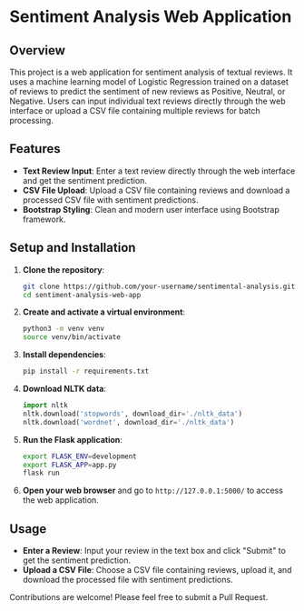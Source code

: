 # Sentiment Analysis Web Application

## Overview

This project is a web application for sentiment analysis of textual reviews. It uses a machine learning model of Logistic Regression trained on a dataset of reviews to predict the sentiment of new reviews as Positive, Neutral, or Negative. Users can input individual text reviews directly through the web interface or upload a CSV file containing multiple reviews for batch processing.

## Features

- **Text Review Input**: Enter a text review directly through the web interface and get the sentiment prediction.
- **CSV File Upload**: Upload a CSV file containing reviews and download a processed CSV file with sentiment predictions.
- **Bootstrap Styling**: Clean and modern user interface using Bootstrap framework.


## Setup and Installation

1. **Clone the repository**:
    ```bash
    git clone https://github.com/your-username/sentimental-analysis.git
    cd sentiment-analysis-web-app
    ```

2. **Create and activate a virtual environment**:
    ```bash
    python3 -m venv venv
    source venv/bin/activate
    ```

3. **Install dependencies**:
    ```bash
    pip install -r requirements.txt
    ```

4. **Download NLTK data**:
    ```python
    import nltk
    nltk.download('stopwords', download_dir='./nltk_data')
    nltk.download('wordnet', download_dir='./nltk_data')
    ```

5. **Run the Flask application**:
    ```bash
    export FLASK_ENV=development
    export FLASK_APP=app.py
    flask run
    ```

6. **Open your web browser** and go to `http://127.0.0.1:5000/` to access the web application.

## Usage

- **Enter a Review**: Input your review in the text box and click "Submit" to get the sentiment prediction.
- **Upload a CSV File**: Choose a CSV file containing reviews, upload it, and download the processed file with sentiment predictions.


Contributions are welcome! Please feel free to submit a Pull Request.





